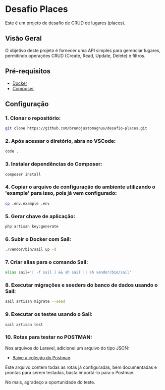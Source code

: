 # Desafio Places

Este é um projeto de desafio de CRUD de lugares (places). 

## Visão Geral

O objetivo deste projeto é fornecer uma API simples para gerenciar lugares, permitindo operações CRUD (Create, Read, Update, Delete) e filtros.

## Pré-requisitos

- [Docker](https://www.docker.com/)
- [Composer](https://getcomposer.org/)

## Configuração

### 1. Clonar o repositório:

```bash
git clone https://github.com/brunojustomagnus/desafio-places.git
```

### 2. Após acessar o diretório, abra no VSCode:
```bash
code .
```

### 3. Instalar dependências do Composer:

```bash
composer install
```

### 4. Copiar o arquivo de configuração do ambiente utilizando o 'example' para isso, pois já vem configurado:

```bash
cp .env.example .env
```

### 5. Gerar chave de aplicação:

```bash
php artisan key:generate
```

### 6. Subir o Docker com Sail:

```bash
./vendor/bin/sail up -d
```

### 7. Criar alias para o comando Sail:

```bash
alias sail='[ -f sail ] && sh sail || sh vendor/bin/sail'
```

### 8. Executar migrações e seeders do banco de dados usando o Sail:

```bash
sail artisan migrate --seed
```

### 9. Executar os testes usando o Sail:

```bash
sail artisan test
```

### 10. Rotas para testar no POSTMAN:
Nos arquivos do Laravel, adicionei um arquivo do tipo JSON:

- [Baixe a coleção do Postman](./RESTful%20API%20Valdo%20Test.postman_collection.json)

Este arquivo contem todas as rotas já configuradas, bem documentadas e prontas para serem testadas, basta importá-lo para o Postman.

No mais, agradeço a oportunidade do teste. 

